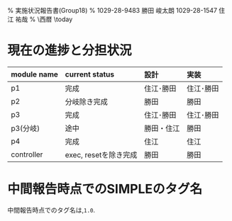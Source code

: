 % 実施状況報告書(Group18)
% 1029-28-9483 勝田 峻太朗
 1029-28-1547 住江 祐哉
% \西暦 \today

# 現在の進捗と分担状況

| module name          | current status        | 設計       | 実装      |
| :------------------- | :-------------------- | :--------- | :-------- |
| p1                   | 完成                  | 住江･勝田  | 住江･勝田 |
| p2                   | 分岐除き完成          | 勝田       | 勝田      |
| p3                   | 完成                  | 住江･勝田  | 住江･勝田 |
| p3(分岐)             | 途中                  | 勝田・住江 | 勝田      |
| p4                   | 完成                  | 住江       | 住江      |
| controller           | exec, resetを除き完成 | 勝田       | 勝田      |

# 中間報告時点でのSIMPLEのタグ名

中間報告時点でのタグ名は,`1.0`.
